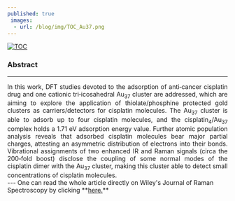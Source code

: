 ```yaml
---
published: true
 images:
  - url: /blog/img/TOC_Au37.png
---
```

<a href="https://onlinelibrary.wiley.com/doi/full/10.1002/jrs.5498" target="_blank"> <img alt="TOC" src="/blog/img/TOC_Au37.png"> </a>
### Abstract
---
<div style="text-align: justify"> In this work, DFT studies devoted to the adsorption of anti‐cancer cisplatin drug and one cationic tri‐icosahedral Au<sub>37</sub> cluster are addressed, which are aiming to explore the application of thiolate/phosphine protected gold clusters as carriers/detectors for cisplatin molecules. The Au<sub>37</sub> cluster is able to adsorb up to four cisplatin molecules, and the cisplatin<sub>4</sub>/Au<sub>37</sub> complex holds a 1.71 eV adsorption energy value. Further atomic population analysis reveals that adsorbed cisplatin molecules bear major partial charges, attesting an asymmetric distribution of electrons into their bonds. Vibrational assignments of two enhanced IR and Raman signals (circa the 200‐fold boost) disclose the coupling of some normal modes of the cisplatin dimer with the Au<sub>37</sub> cluster, making this cluster able to detect small concentrations of cisplatin molecules.</div>
---
One can read the whole article directly on Wiley's Journal of Raman Spectroscopy by clicking **<a href="https://onlinelibrary.wiley.com/doi/full/10.1002/jrs.5498" target="_blank">here.</a>**
